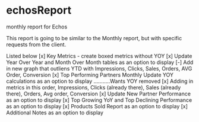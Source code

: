 # echosReport

monthly report for Echos

This report is going to be similar to the Monthly report, but with specific requests from the client.

Listed below
[x] Key Metrics - create boxed metrics without YOY
[x] Update Year Over Year and Month Over Month tables as an option to display
[-] Add in new graph that outliens YTD with
Impressions, Clicks, Sales, Orders, AVG Order, Conversion
[x] Top Performing Partners Monthly
Update YOY calculations as an option to display ...........Wants YOY removed
[x] Adding in metrics in this order,
Impressions, Clicks (already there), Sales (already there), Orders, Avg order, Conversion
[x] Update New Partner Performance as an option to display
[x] Top Growing YoY and Top Declining Performance as an option to display
[x] Products Sold Report as an option to display
[x] Additional Notes as an option to display
